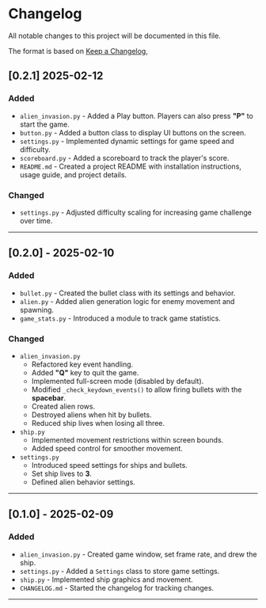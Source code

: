 # Changelog

All notable changes to this project will be documented in this file.

The format is based on [Keep a Changelog](https://keepachangelog.com/en/1.1.0/),

## **[0.2.1] 2025-02-12**

### **Added**
- `alien_invasion.py` - Added a Play button. Players can also press **"P"** to start the game.
- `button.py` - Added a button class to display UI buttons on the screen.
- `settings.py` - Implemented dynamic settings for game speed and difficulty.
- `scoreboard.py` - Added a scoreboard to track the player's score.
- `README.md` - Created a project README with installation instructions, usage guide, and project details.

### **Changed**
- `settings.py` - Adjusted difficulty scaling for increasing game challenge over time.

---

## **[0.2.0] - 2025-02-10**

### **Added**
- `bullet.py` - Created the bullet class with its settings and behavior.
- `alien.py` - Added alien generation logic for enemy movement and spawning.
- `game_stats.py` - Introduced a module to track game statistics.

### **Changed**
- `alien_invasion.py`
  - Refactored key event handling.
  - Added **"Q"** key to quit the game.
  - Implemented full-screen mode (disabled by default).
  - Modified `_check_keydown_events()` to allow firing bullets with the **spacebar**.
  - Created alien rows.
  - Destroyed aliens when hit by bullets.
  - Reduced ship lives when losing all three.
- `ship.py`
  - Implemented movement restrictions within screen bounds.
  - Added speed control for smoother movement.
- `settings.py`
  - Introduced speed settings for ships and bullets.
  - Set ship lives to **3**.
  - Defined alien behavior settings.

---

## **[0.1.0] - 2025-02-09**

### **Added**
- `alien_invasion.py` - Created game window, set frame rate, and drew the ship.
- `settings.py` - Added a `Settings` class to store game settings.
- `ship.py` - Implemented ship graphics and movement.
- `CHANGELOG.md` - Started the changelog for tracking changes.

---
